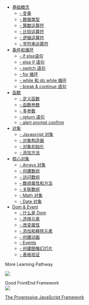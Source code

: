<!-- <img class="logo" src="img/logo.png" /> -->

* [基础概念 ](base/#Javascript)
    * [- 变量](base/README#变量)
    * [- 数据类型](base/README#数据类型)
    * [- 算数运算符](base/README#算数运算符)
    * [- 比较运算符](base/README#比较运算符)
    * [- 逻辑运算符](base/README#逻辑运算符)
    * [- 字符串运算符](base/README#字符串运算符)
* [条件和循环](condition/#条件和循环)
    * [- if else语句](condition/#if-else语句)
    * [- else if 语句](condition/#else-if语句)
    * [- switch 语句](condition/#switch-语句)
    * [- for 循环](condition/#for-循环)
    * [- while 和 do while 循环](condition/#while-和do-while-循环)
    * [- break & continue 语句](condition/#break-continue-语句)
* [函数](function/#函数)
    * [- 定义函数](function/#定义一个函数)
    * [- 函数参数](function/#函数参数)
    * [- 多参数](function/#多参数)
    * [- return 语句](function/#return-语句)
    * [- alert,prompt,confirm](function/#alert-prompt-confirm)
* [对象](object/#对象)
    * [- Javascript 对象](object/#Javascript-对象)
    * [- 对象构造器](object/#对象构造器)
    * [- 对象初始化](object/#对象初始化)
    * [- 添加方法](object/#对象添加方法)
* [核心对象](core/#核心对象)
    * [- Arrays 对象](core/#Arrays-对象)
    * [- 创建数组](core/#创建数组)
    * [- 访问数组](core/#访问数组)
    * [- 数组属性和方法](core/#数组属性和方法)
    * [- 关联数组](core/#关联数组)
    * [- Math 对象](core/#Math-对象)
    * [- Date 对象](core/#Date-对象)
* [Dom & Event](coreObject/README.md)
    * [- 什么是 Dom](base/if.md)
    * [- 选择元素](base/else.md)
    * [- 改变属性](base/elseif.md)
    * [- 添加和移除元素](base/switch.md)
    * [- 创建动画](base/switch.md)
    * [- Events](base/switch.md)
    * [- 创建图像幻灯片](base/switch.md)
    * [- 表格验证](base/switch.md)



<div class="MoreWay">More Learning Pathway</div>


<a class="developerLogo" href="https://developer.mozilla.org/zh-CN/docs/Web/JavaScript" target="_blank"><img src="https://developer.mozilla.org/static/img/web-docs-sprite.22a6a085cf14.svg"></a>


<div class="MoreWay">Good FrontEnd Framework</div>

<a class="vueLogo" href="https://cn.vuejs.org/" target="_blank">
<img src="https://cn.vuejs.org/images/logo.png">
<p>The Progressive JavaScript Framework</p>
</a>